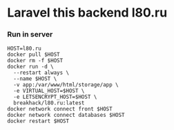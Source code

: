 # Laravel this backend l80.ru

### Run in server
```shell
HOST=l80.ru
docker pull $HOST
docker rm -f $HOST
docker run -d \
  --restart always \
  --name $HOST \
  -v app:/var/www/html/storage/app \
  -e VIRTUAL_HOST=$HOST \
  -e LETSENCRYPT_HOST=$HOST \
  breakhack/l80.ru:latest
docker network connect front $HOST
docker network connect databases $HOST
docker restart $HOST
```
